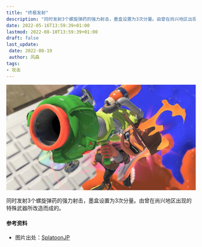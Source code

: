 ```yaml
---
title: "终极发射"
description: "同时发射3个螺旋弹药的强力射击，墨盒设置为3次分量。由曾在尚兴地区出现的特殊武器所改造而成的。"
date: 2022-05-16T13:59:39+01:00
lastmod: 2022-08-10T13:59:39+01:00
draft: false
last_update:  
 date: 2022-08-19
 author: 风森
tags:
- 攻击
---
```


![终极发射](./images/Trizooka_cover.png)

同时发射3个螺旋弹药的强力射击，墨盒设置为3次分量。由曾在尚兴地区出现的特殊武器所改造而成的。

#### 参考资料
- 图片出处：[SplatoonJP](https://twitter.com/SplatoonJP/status/1560189765986635777?s=20&t=lUlTNorTgQLXtigpOgrPuQ)